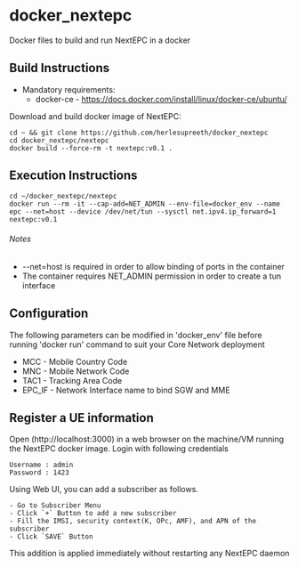 # docker_nextepc
Docker files to build and run NextEPC in a docker

## Build Instructions

* Mandatory requirements:
	* docker-ce	- https://docs.docker.com/install/linux/docker-ce/ubuntu/


Download and build docker image of NextEPC: 
```
cd ~ && git clone https://github.com/herlesupreeth/docker_nextepc
cd docker_nextepc/nextepc
docker build --force-rm -t nextepc:v0.1 .
```

## Execution Instructions

```
cd ~/docker_nextepc/nextepc
docker run --rm -it --cap-add=NET_ADMIN --env-file=docker_env --name epc --net=host --device /dev/net/tun --sysctl net.ipv4.ip_forward=1 nextepc:v0.1
```

###### Notes
- --net=host is required in order to allow binding of ports in the container
- The container requires NET_ADMIN permission in order to create a tun interface

## Configuration

The following parameters can be modified in 'docker_env' file before running 'docker run' command to suit your Core Network deployment

* MCC - Mobile Country Code
* MNC - Mobile Network Code
* TAC1 - Tracking Area Code
* EPC_IF - Network Interface name to bind SGW and MME

## Register a UE information

Open (http://localhost:3000) in a web browser on the machine/VM running the NextEPC docker image. Login with following credentials
```
Username : admin
Password : 1423
```

Using Web UI, you can add a subscriber as follows.
```
- Go to Subscriber Menu
- Click `+` Button to add a new subscriber
- Fill the IMSI, security context(K, OPc, AMF), and APN of the subscriber
- Click `SAVE` Button
```
This addition is applied immediately without restarting any NextEPC daemon